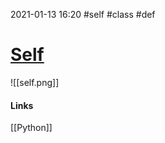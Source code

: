 2021-01-13 16:20
#self #class #def 
# [Self](https://stackoverflow.com/questions/2709821/what-is-the-purpose-of-the-word-self/31096552#31096552)
![[self.png]]

#### Links
[[Python]]
